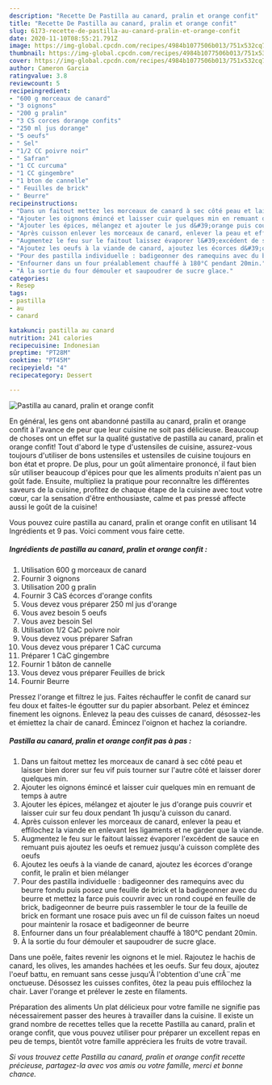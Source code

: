 ```yaml
---
description: "Recette De Pastilla au canard, pralin et orange confit"
title: "Recette De Pastilla au canard, pralin et orange confit"
slug: 6173-recette-de-pastilla-au-canard-pralin-et-orange-confit
date: 2020-11-10T08:55:21.791Z
image: https://img-global.cpcdn.com/recipes/4984b1077506b013/751x532cq70/pastilla-au-canard-pralin-et-orange-confit-photo-principale-de-la-recette.jpg
thumbnail: https://img-global.cpcdn.com/recipes/4984b1077506b013/751x532cq70/pastilla-au-canard-pralin-et-orange-confit-photo-principale-de-la-recette.jpg
cover: https://img-global.cpcdn.com/recipes/4984b1077506b013/751x532cq70/pastilla-au-canard-pralin-et-orange-confit-photo-principale-de-la-recette.jpg
author: Cameron Garcia
ratingvalue: 3.8
reviewcount: 5
recipeingredient:
- "600 g morceaux de canard"
- "3 oignons"
- "200 g pralin"
- "3 CS corces dorange confits"
- "250 ml jus dorange"
- "5 oeufs"
- " Sel"
- "1/2 CC poivre noir"
- " Safran"
- "1 CC curcuma"
- "1 CC gingembre"
- "1 bton de cannelle"
- " Feuilles de brick"
- " Beurre"
recipeinstructions:
- "Dans un faitout mettez les morceaux de canard à sec côté peau et laisser bien dorer sur feu vif puis tourner sur l&#39;autre côté et laisser dorer quelques min."
- "Ajouter les oignons émincé et laisser cuir quelques min en remuant de temps à autre"
- "Ajouter les épices, mélangez et ajouter le jus d&#39;orange puis couvrir et laisser cuir sur feu doux pendant 1h jusqu&#39;à cuisson du canard."
- "Après cuisson enlever les morceaux de canard, enlever la peau et effilochez la viande en enlevant les ligaments et ne garder que la viande."
- "Augmentez le feu sur le faitout laissez évaporer l&#39;excédent de sauce en remuant puis ajoutez les oeufs et remuez jusqu&#39;à cuisson complète des oeufs"
- "Ajoutez les oeufs à la viande de canard, ajoutez les écorces d&#39;orange confit, le pralin et bien mélanger"
- "Pour des pastilla individuelle : badigeonner des ramequins avec du beurre fondu puis posez une feuille de brick et la badigeonner avec du beurre et mettez la farce puis couvrir avec un rond coupé en feuille de brick, badigeonner de beurre puis rassembler le tour de la feuille de brick en formant une rosace puis avec un fil de cuisson faites un noeud pour maintenir la rosace et badigeonner de beurre"
- "Enfourner dans un four préalablement chauffé à 180°C pendant 20min."
- "À la sortie du four démouler et saupoudrer de sucre glace."
categories:
- Resep
tags:
- pastilla
- au
- canard

katakunci: pastilla au canard 
nutrition: 241 calories
recipecuisine: Indonesian
preptime: "PT28M"
cooktime: "PT45M"
recipeyield: "4"
recipecategory: Dessert

---
```



![Pastilla au canard, pralin et orange confit](https://img-global.cpcdn.com/recipes/4984b1077506b013/751x532cq70/pastilla-au-canard-pralin-et-orange-confit-photo-principale-de-la-recette.jpg)

En général, les gens ont abandonné pastilla au canard, pralin et orange confit à l'avance de peur que leur cuisine ne soit pas délicieuse. Beaucoup de choses ont un effet sur la qualité gustative de pastilla au canard, pralin et orange confit! Tout d'abord le type d'ustensiles de cuisine, assurez-vous toujours d'utiliser de bons ustensiles et ustensiles de cuisine toujours en bon état et propre. De plus, pour un goût alimentaire prononcé, il faut bien sûr utiliser beaucoup d'épices pour que les aliments produits n'aient pas un goût fade. Ensuite, multipliez la pratique pour reconnaître les différentes saveurs de la cuisine, profitez de chaque étape de la cuisine avec tout votre cœur, car la sensation d'être enthousiaste, calme et pas pressé affecte aussi le goût de la cuisine!

<!--inarticleads1-->

Vous pouvez cuire pastilla au canard, pralin et orange confit en utilisant 14 Ingrédients et 9 pas. Voici comment vous faire cette.

##### Ingrédients de pastilla au canard, pralin et orange confit :

1. Utilisation 600 g morceaux de canard
1. Fournir 3 oignons
1. Utilisation 200 g pralin
1. Fournir 3 CàS écorces d&#39;orange confits
1. Vous devez vous préparer 250 ml jus d&#39;orange
1. Vous avez besoin 5 oeufs
1. Vous avez besoin  Sel
1. Utilisation 1/2 CàC poivre noir
1. Vous devez vous préparer  Safran
1. Vous devez vous préparer 1 CàC curcuma
1. Préparer 1 CàC gingembre
1. Fournir 1 bâton de cannelle
1. Vous devez vous préparer  Feuilles de brick
1. Fournir  Beurre


Pressez l&#39;orange et filtrez le jus. Faites réchauffer le confit de canard sur feu doux et faites-le égoutter sur du papier absorbant. Pelez et émincez finement les oignons. Enlevez la peau des cuisses de canard, désossez-les et émiettez la chair de canard. Émincez l&#39;oignon et hachez la coriandre. 

<!--inarticleads2-->

##### Pastilla au canard, pralin et orange confit pas à pas :

1. Dans un faitout mettez les morceaux de canard à sec côté peau et laisser bien dorer sur feu vif puis tourner sur l&#39;autre côté et laisser dorer quelques min.
1. Ajouter les oignons émincé et laisser cuir quelques min en remuant de temps à autre
1. Ajouter les épices, mélangez et ajouter le jus d&#39;orange puis couvrir et laisser cuir sur feu doux pendant 1h jusqu&#39;à cuisson du canard.
1. Après cuisson enlever les morceaux de canard, enlever la peau et effilochez la viande en enlevant les ligaments et ne garder que la viande.
1. Augmentez le feu sur le faitout laissez évaporer l&#39;excédent de sauce en remuant puis ajoutez les oeufs et remuez jusqu&#39;à cuisson complète des oeufs
1. Ajoutez les oeufs à la viande de canard, ajoutez les écorces d&#39;orange confit, le pralin et bien mélanger
1. Pour des pastilla individuelle : badigeonner des ramequins avec du beurre fondu puis posez une feuille de brick et la badigeonner avec du beurre et mettez la farce puis couvrir avec un rond coupé en feuille de brick, badigeonner de beurre puis rassembler le tour de la feuille de brick en formant une rosace puis avec un fil de cuisson faites un noeud pour maintenir la rosace et badigeonner de beurre
1. Enfourner dans un four préalablement chauffé à 180°C pendant 20min.
1. À la sortie du four démouler et saupoudrer de sucre glace.


Dans une poêle, faites revenir les oignons et le miel. Rajoutez le hachis de canard, les olives, les amandes hachées et les oeufs. Sur feu doux, ajoutez l&#39;oeuf battu, en remuant sans cesse jusqu&#39;Ã l&#39;obtention d&#39;une crÃ¨me onctueuse. Désossez les cuisses confites, ôtez la peau puis effilochez la chair. Laver l&#39;orange et prélever le zeste en filaments. 

<!--inarticleads1-->

<p>
Préparation des aliments Un plat délicieux pour votre famille ne signifie pas nécessairement passer des heures à travailler dans la cuisine. Il existe un grand nombre de recettes telles que la recette Pastilla au canard, pralin et orange confit, que vous pouvez utiliser pour préparer un excellent repas en peu de temps, bientôt votre famille appréciera les fruits de votre travail.
</p>

<p>
<i>Si vous trouvez cette Pastilla au canard, pralin et orange confit recette précieuse, partagez-la avec vos amis ou votre famille, merci et bonne chance.</i>
</p>
